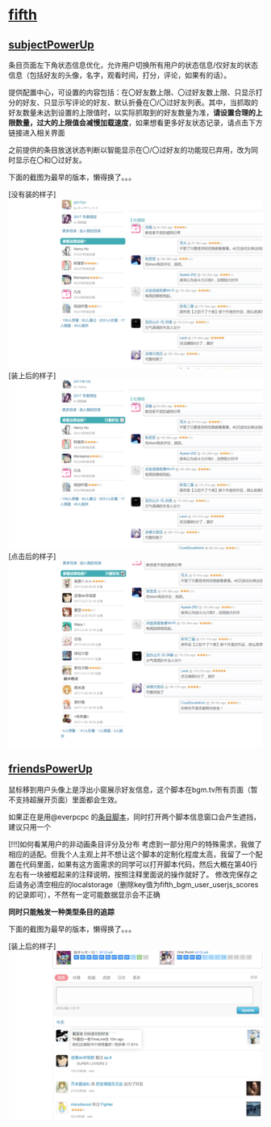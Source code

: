 # [fifth](https://bgm.tv/user/fifth)

## [subjectPowerUp](subjectPowerUp.user.js?raw=true)

条目页面左下角状态信息优化，允许用户切换所有用户的状态信息/仅好友的状态信息（包括好友的头像，名字，观看时间，打分，评论，如果有的话）。

提供配置中心，可设置的内容包括：在〇好友数上限、〇过好友数上限、只显示打分的好友、只显示写评论的好友、默认折叠在〇/〇过好友列表。其中，当抓取的好友数量未达到设置的上限值时，以实际抓取到的好友数量为准，**请设置合理的上限数量，过大的上限值会减慢加载速度**，如果想看更多好友状态记录，请点击下方链接进入相关界面

之前提供的条目放送状态判断以智能显示在〇/〇过好友的功能现已弃用，改为同时显示在〇和〇过好友。

下面的截图为最早的版本，懒得换了。。。

[没有装的样子]
![没有装的样子](images/subjectPowerUp_old.png)
[装上后的样子]
![装上后的样子](images/subjectPowerUp_new.png)
[点击后的样子]
![点击后的样子](images/subjectPowerUp_new_clicked.png)

## [friendsPowerUp](friendsPowerUp.user.js?raw=true)

鼠标移到用户头像上是浮出小窗展示好友信息，这个脚本在bgm.tv所有页面（暂不支持超展开页面）里面都会生效。

如果正在是用@everpcpc 的[条目脚本](https://github.com/bangumi/scripts/tree/master/everpcpc)，同时打开两个脚本信息窗口会产生遮挡，建议只用一个

[!!!]如何看某用户的非动画条目评分及分布
考虑到一部分用户的特殊需求，我做了相应的适配。但我个人主观上并不想让这个脚本的定制化程度太高，我留了一个配置在代码里面，如果有这方面需求的同学可以打开脚本代码，然后大概在第40行左右有一块被框起来的注释说明，按照注释里面说的操作就好了。
修改完保存之后请务必清空相应的localstorage（删除key值为fifth_bgm_user_userjs_scores的记录即可），不然有一定可能数据显示会不正确

**同时只能触发一种类型条目的追踪**

下面的截图为最早的版本，懒得换了。。。

[装上后的样子]
![装上后的样子](images/friendsPowerUp.png)
